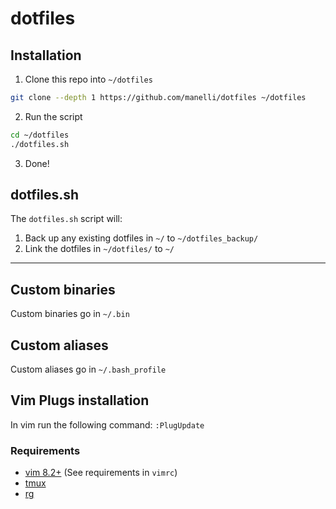 dotfiles
========


## Installation
1) Clone this repo into `~/dotfiles`
``` bash
git clone --depth 1 https://github.com/manelli/dotfiles ~/dotfiles
```

2) Run the script
``` bash
cd ~/dotfiles
./dotfiles.sh
```

3) Done!


## dotfiles.sh
The `dotfiles.sh` script will:

1. Back up any existing dotfiles in `~/` to `~/dotfiles_backup/`
2. Link the dotfiles in `~/dotfiles/` to `~/`

---

## Custom binaries
Custom binaries go in `~/.bin`

## Custom aliases
Custom aliases go in `~/.bash_profile`

## Vim Plugs installation
In vim run the following command: `:PlugUpdate`

### Requirements
- [vim 8.2+](https://github.com/vim/vim) (See requirements in `vimrc`)
- [tmux](https://github.com/tmux/tmux)
- [rg](https://github.com/BurntSushi/ripgrep)
